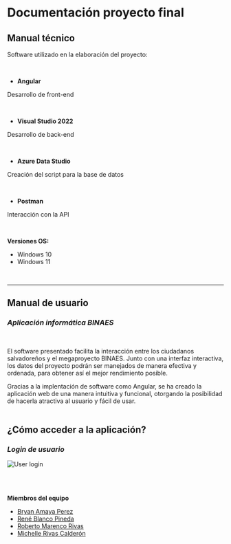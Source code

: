 # Documentación proyecto final

## **Manual técnico**
Software utilizado en la elaboración del proyecto:

<br>

* **Angular**

Desarrollo de front-end 

<br>

* **Visual Studio 2022**

Desarrollo de back-end

<br>

* **Azure Data Studio**

Creación del script para la base de datos

<br>

* **Postman**

Interacción con la API

<br>

**Versiones OS:** 
* Windows 10
* Windows 11

<br>

***


## **Manual de usuario**
### *Aplicación informática BINAES*

<br>

El software presentado facilita la interacción entre los ciudadanos salvadoreños y el megaproyecto BINAES. Junto con una interfaz interactiva, los datos del proyecto podrán ser manejados de manera efectiva y ordenada, para obtener así el mejor rendimiento posible.

Gracias a la implentación de software como Angular, se ha creado la aplicación web de una manera intuitiva y funcional, otorgando la posibilidad de hacerla atractiva al usuario y fácil de usar.
<br><br>
## **¿Cómo acceder a la aplicación?**
### *Login de usuario*

![User login](https://i.ibb.co/dbLSnJG/login.jpg)



<br><br>


**Miembros del equipo**
* [Bryan Amaya Perez](https://github.com/BryanZoldyckDev)
* [René Blanco Pineda](https://github.com/rnblanco)
* [Roberto Marenco Rivas](https://github.com/RAMarenco)
* [Michelle Rivas Calderón](https://github.com/mrivasc)


